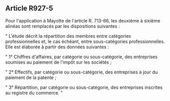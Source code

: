 Article R927-5
----
Pour l'application à Mayotte de l'article R. 713-66, les deuxième à sixième
alinéas sont remplacés par les dispositions suivantes :

" L'étude décrit la répartition des membres entre catégories professionnelles
et, le cas échéant, entre sous-catégories professionnelles. Elle est élaborée à
partir des données suivantes :

" 1° Chiffres d'affaires, par catégorie ou sous-catégorie, des entreprises
soumises au paiement de l'impôt sur les sociétés ;

" 2° Effectifs, par catégorie ou sous-catégorie, des entreprises à jour du
paiement de la patente ;

" 3° Répartition, par catégorie ou sous-catégorie, des entreprises inscrites au
registre du commerce. "
